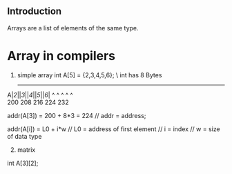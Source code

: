 ## Introduction

  Arrays are a list of elements of the same type.

# Array in compilers

1. simple array
int A[5] = {2,3,4,5,6}; \\ int has 8 Bytes

   ___  ___  ___  ___  ___  
 A|_2_||_3_||_4_||_5_||_6_| 
    ^    ^    ^    ^    ^   
   200  208  216  224  232

  addr(A[3]) = 200 + 8*3 = 224 // addr = address;

  addr(A[i]) = L0 +  i*w // L0 = address of first element
                        // i = index
                        // w = size of data type


2. matrix 

int A[3][2];